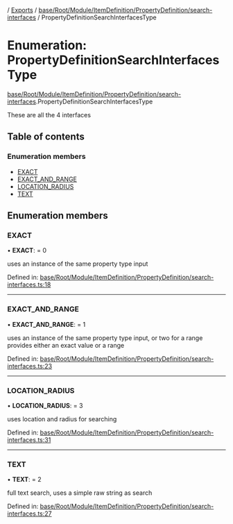 [](../README.md) / [Exports](../modules.md) / [base/Root/Module/ItemDefinition/PropertyDefinition/search-interfaces](../modules/base_root_module_itemdefinition_propertydefinition_search_interfaces.md) / PropertyDefinitionSearchInterfacesType

# Enumeration: PropertyDefinitionSearchInterfacesType

[base/Root/Module/ItemDefinition/PropertyDefinition/search-interfaces](../modules/base_root_module_itemdefinition_propertydefinition_search_interfaces.md).PropertyDefinitionSearchInterfacesType

These are all the 4 interfaces

## Table of contents

### Enumeration members

- [EXACT](base_root_module_itemdefinition_propertydefinition_search_interfaces.propertydefinitionsearchinterfacestype.md#exact)
- [EXACT\_AND\_RANGE](base_root_module_itemdefinition_propertydefinition_search_interfaces.propertydefinitionsearchinterfacestype.md#exact_and_range)
- [LOCATION\_RADIUS](base_root_module_itemdefinition_propertydefinition_search_interfaces.propertydefinitionsearchinterfacestype.md#location_radius)
- [TEXT](base_root_module_itemdefinition_propertydefinition_search_interfaces.propertydefinitionsearchinterfacestype.md#text)

## Enumeration members

### EXACT

• **EXACT**: = 0

uses an instance of the same property type input

Defined in: [base/Root/Module/ItemDefinition/PropertyDefinition/search-interfaces.ts:18](https://github.com/onzag/itemize/blob/55e63f2c/base/Root/Module/ItemDefinition/PropertyDefinition/search-interfaces.ts#L18)

___

### EXACT\_AND\_RANGE

• **EXACT\_AND\_RANGE**: = 1

uses an instance of the same property type input, or two for a range
provides either an exact value or a range

Defined in: [base/Root/Module/ItemDefinition/PropertyDefinition/search-interfaces.ts:23](https://github.com/onzag/itemize/blob/55e63f2c/base/Root/Module/ItemDefinition/PropertyDefinition/search-interfaces.ts#L23)

___

### LOCATION\_RADIUS

• **LOCATION\_RADIUS**: = 3

uses location and radius for searching

Defined in: [base/Root/Module/ItemDefinition/PropertyDefinition/search-interfaces.ts:31](https://github.com/onzag/itemize/blob/55e63f2c/base/Root/Module/ItemDefinition/PropertyDefinition/search-interfaces.ts#L31)

___

### TEXT

• **TEXT**: = 2

full text search, uses a simple raw string as search

Defined in: [base/Root/Module/ItemDefinition/PropertyDefinition/search-interfaces.ts:27](https://github.com/onzag/itemize/blob/55e63f2c/base/Root/Module/ItemDefinition/PropertyDefinition/search-interfaces.ts#L27)
